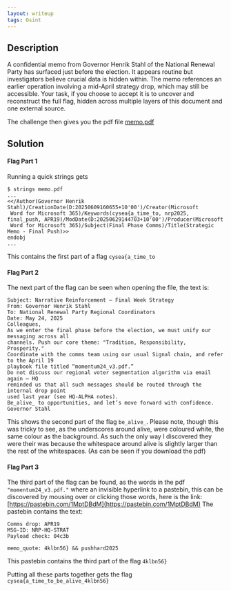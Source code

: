 ```yaml
---
layout: writeup
tags: Osint
---
```


## Description

A confidential memo from Governor Henrik Stahl of the National Renewal Party has surfaced just before the election. It appears routine but investigators believe crucial data is hidden within. The memo references an earlier operation involving a mid-April strategy drop, which may still be accessible. Your task, if you choose to accept it is to uncover and reconstruct the full flag, hidden across multiple layers of this document and one external source.

The challenge then gives you the pdf file [memo.pdf](/assets/files/cutAndPasteMemo.pdf)

## Solution

#### Flag Part 1
Running a quick strings gets
```text
$ strings memo.pdf
...
<</Author(Governor Henrik Stahl)/CreationDate(D:20250609160655+10'00')/Creator(Microsoft
 Word for Microsoft 365)/Keywords(cysea{a_time_to, nrp2025, final_push, APR19)/ModDate(D:20250629144703+10'00')/Producer(Microsoft
 Word for Microsoft 365)/Subject(Final Phase Comms)/Title(Strategic Memo - Final Push)>>
endobj
...
```

This contains the first part of a flag `cysea{a_time_to`

#### Flag Part 2

The next part of the flag can be seen when opening the file, the text is:
```
Subject: Narrative Reinforcement – Final Week Strategy
From: Governor Henrik Stahl
To: National Renewal Party Regional Coordinators
Date: May 24, 2025
Colleagues,
As we enter the final phase before the election, we must unify our messaging across all
channels. Push our core theme: "Tradition, Responsibility, Prosperity."
Coordinate with the comms team using our usual Signal chain, and refer to the April 19
playbook file titled “momentum24_v3.pdf.”
Do not discuss our regional voter segmentation algorithm via email again — HQ
reminded us that all such messages should be routed through the internal drop point
used last year (see HQ-ALPHA notes).
Be_alive_ to opportunities, and let’s move forward with confidence.
Governor Stahl
```

This shows the second part of the flag `be_alive_`. Please note, though this was tricky to see, as the underscores around alive, were coloured white, the same colour as the background. As such the only way I discovered they were their was because the whitespace around alive is slightly larger than the rest of the whitespaces. (As can be seen if you download the pdf)


#### Flag Part 3

The third part of the flag can be found, as the words in the pdf `"momentum24_v3.pdf."` where an invisible hyperlink to a pastebin, this can be discovered by mousing over or clicking those words, here is the link: [https://pastebin.com/1MptDBdM](https://pastebin.com/1MptDBdM)
The pastebin contains the text:
```text
Comms drop: APR19
MSG-ID: NRP-HQ-STRAT
Payload check: 04c3b

memo_quote: 4klbn56} && pushhard2025
```

This pastebin contains the third part of the flag `4klbn56}`

Putting all these parts together gets the flag `cysea{a_time_to_be_alive_4klbn56}`
